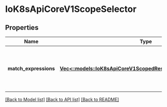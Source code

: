 # IoK8sApiCoreV1ScopeSelector

## Properties
Name | Type | Description | Notes
------------ | ------------- | ------------- | -------------
**match_expressions** | [**Vec<::models::IoK8sApiCoreV1ScopedResourceSelectorRequirement>**](io.k8s.api.core.v1.ScopedResourceSelectorRequirement.md) | A list of scope selector requirements by scope of the resources. | [optional] 

[[Back to Model list]](../README.md#documentation-for-models) [[Back to API list]](../README.md#documentation-for-api-endpoints) [[Back to README]](../README.md)


